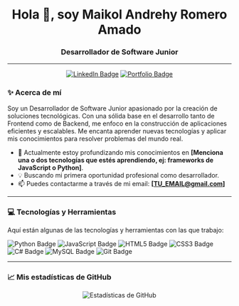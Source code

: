 <h1 align="center">Hola 👋, soy Maikol Andrehy Romero Amado</h1>
<h3 align="center">Desarrollador de Software Junior</h3>

---

<p align="center">
  <a href="URL_DE_TU_LINKEDIN"><img src="https://img.shields.io/badge/LinkedIn-0077B5?style=for-the-badge&logo=linkedin&logoColor=white" alt="LinkedIn Badge"/></a>
  <a href="URL_DE_TU_PORTAFOLIO_SI_TIENES"><img src="https://img.shields.io/badge/Portfolio-000000?style=for-the-badge&logo=About.me&logoColor=white" alt="Portfolio Badge"/></a>
</p>

### ✨ Acerca de mí

Soy un Desarrollador de Software Junior apasionado por la creación de soluciones tecnológicas. Con una sólida base en el desarrollo tanto de Frontend como de Backend, me enfoco en la construcción de aplicaciones eficientes y escalables. Me encanta aprender nuevas tecnologías y aplicar mis conocimientos para resolver problemas del mundo real.

- 🌱 Actualmente estoy profundizando mis conocimientos en **[Menciona una o dos tecnologías que estés aprendiendo, ej: frameworks de JavaScript o Python]**.
- 💡 Buscando mi primera oportunidad profesional como desarrollador.
- 📫 Puedes contactarme a través de mi email: **[TU_EMAIL@gmail.com]**

---

### 💻 Tecnologías y Herramientas

Aquí están algunas de las tecnologías y herramientas con las que trabajo:

<p>
  <img src="https://img.shields.io/badge/Python-3776AB?style=for-the-badge&logo=python&logoColor=white" alt="Python Badge"/>
  <img src="https://img.shields.io/badge/JavaScript-F7DF1E?style=for-the-badge&logo=javascript&logoColor=black" alt="JavaScript Badge"/>
  <img src="https://img.shields.io/badge/HTML5-E34F26?style=for-the-badge&logo=html5&logoColor=white" alt="HTML5 Badge"/>
  <img src="https://img.shields.io/badge/CSS3-1572B6?style=for-the-badge&logo=css3&logoColor=white" alt="CSS3 Badge"/>
  <img src="https://img.shields.io/badge/C%23-239120?style=for-the-badge&logo=c-sharp&logoColor=white" alt="C# Badge"/>
  <img src="https://img.shields.io/badge/MySQL-4479A1?style=for-the-badge&logo=mysql&logoColor=white" alt="MySQL Badge"/>
  <img src="https://img.shields.io/badge/Git-F05032?style=for-the-badge&logo=git&logoColor=white" alt="Git Badge"/>
</p>

---

### 📈 Mis estadísticas de GitHub

<p align="center">
  <img src="https://github-readme-stats.vercel.app/api?username=MaikolGit303&show_icons=true&theme=dark" alt="Estadísticas de GitHub"/>
</p>

